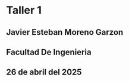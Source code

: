 <p align="center">
  <h1>Taller 1</h1>
  <h2>Javier Esteban Moreno Garzon</h2>
  <h2>Facultad De Ingenieria</h2>
  <h2>26 de abril del 2025</h2>
</p>
